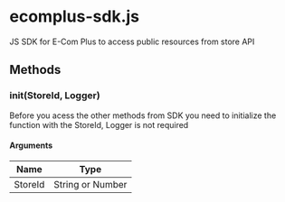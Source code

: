 # ecomplus-sdk.js
JS SDK for E-Com Plus to access public resources from store API

## Methods
### init(StoreId, Logger)
Before you acess the other methods from SDK you need to initialize the function with the StoreId, Logger is not required

#### Arguments
|   Name  | Type |
| :---:  | :---:|
| StoreId | String or Number |

    
